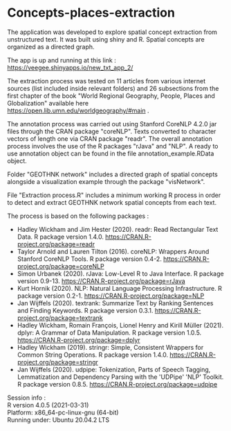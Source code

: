 # Concepts-places-extraction


The application was developed to explore spatial concept extraction from unstructured text. It was built using shiny and R. Spatial concepts are organized as a directed graph.

The app is up and running at this link : https://veegee.shinyapps.io/new_txt_app_2/ 

The extraction process was tested on 11 articles from various internet sources (list included inside relevant folders) and 26 subsections from the first chapter of the book "World Regional Geography, People, Places and Globalization" available here https://open.lib.umn.edu/worldgeography/#main .

The annotation process was carried out using Stanford CoreNLP 4.2.0 jar files through the CRAN package "coreNLP". Texts converted to character vectors of length one via CRAN package "readr". The overall annotation process involves the use of the R packages "rJava" and "NLP". A ready to use annotation object can be found in the file annotation_example.RData object.

Folder "GEOTHNK network" includes a directed graph of spatial concepts alongside a visualization example through the package "visNetwork".

File "Extraction process.R" includes a minimum working R process in order to detect and extract GEOTHNK network spatial concepts from each text.

The process is based on the following packages : <br/>
 - Hadley Wickham and Jim Hester (2020). readr: Read Rectangular Text Data. R package version 1.4.0. https://CRAN.R-project.org/package=readr <br/>
 - Taylor Arnold and Lauren Tilton (2016). coreNLP: Wrappers Around Stanford CoreNLP Tools. R package version 0.4-2. https://CRAN.R-project.org/package=coreNLP <br/>
 - Simon Urbanek (2020). rJava: Low-Level R to Java Interface. R package version 0.9-13. https://CRAN.R-project.org/package=rJava <br/>
 - Kurt Hornik (2020). NLP: Natural Language Processing Infrastructure. R package version 0.2-1. https://CRAN.R-project.org/package=NLP <br/>
 - Jan Wijffels (2020). textrank: Summarize Text by Ranking Sentences and Finding Keywords. R package version 0.3.1. https://CRAN.R-project.org/package=textrank <br/>
 - Hadley Wickham, Romain François, Lionel Henry and Kirill Müller (2021). dplyr: A Grammar of Data Manipulation. R package version 1.0.5. https://CRAN.R-project.org/package=dplyr <br/>
 - Hadley Wickham (2019). stringr: Simple, Consistent Wrappers for Common String Operations. R package version 1.4.0. https://CRAN.R-project.org/package=stringr <br/>
 - Jan Wijffels (2020). udpipe: Tokenization, Parts of Speech Tagging, Lemmatization and Dependency Parsing with the 'UDPipe' 'NLP' Toolkit. R package version 0.8.5. https://CRAN.R-project.org/package=udpipe <br/>


Session info :<br/>
R version 4.0.5 (2021-03-31)<br/>
Platform: x86_64-pc-linux-gnu (64-bit)<br/>
Running under: Ubuntu 20.04.2 LTS<br/>
